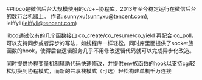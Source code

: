 ##libco是微信后台大规模使用的c/c++协程库，2013年至今稳定运行在微信后台的数万台机器上。
作者: sunnyxu(sunnyxu@tencent.com), leiffyli(leiffyli@tencent.com)

libco通过仅有的几个函数接口 co_create/co_resume/co_yield 再配合 co_poll，可以支持同步或者异步的写法，如线程库一样轻松。同时库里面提供了socket族函数的hook，使得后台逻辑服务几乎不用修改逻辑代码就可以完成异步化改造。

同时提供协程变量机制辅助代码快速修改，并提供env族函数的hook以支持cgi轻松切换到协程模式，而新的共享栈模式（可选）轻松构建单机千万连接
